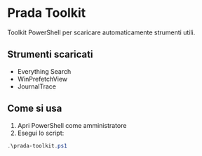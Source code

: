 # Prada Toolkit

Toolkit PowerShell per scaricare automaticamente strumenti utili.

## Strumenti scaricati

- Everything Search
- WinPrefetchView
- JournalTrace

## Come si usa

1. Apri PowerShell come amministratore
2. Esegui lo script:

```powershell
.\prada-toolkit.ps1
